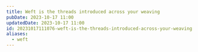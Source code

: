 ```yaml
---
title: Weft is the threads introduced across your weaving
pubDate: 2023-10-17 11:00
updatedDate: 2023-10-17 11:00
id: 20231017111076-weft-is-the-threads-introduced-across-your-weaving
aliases:
  - weft
---
```

